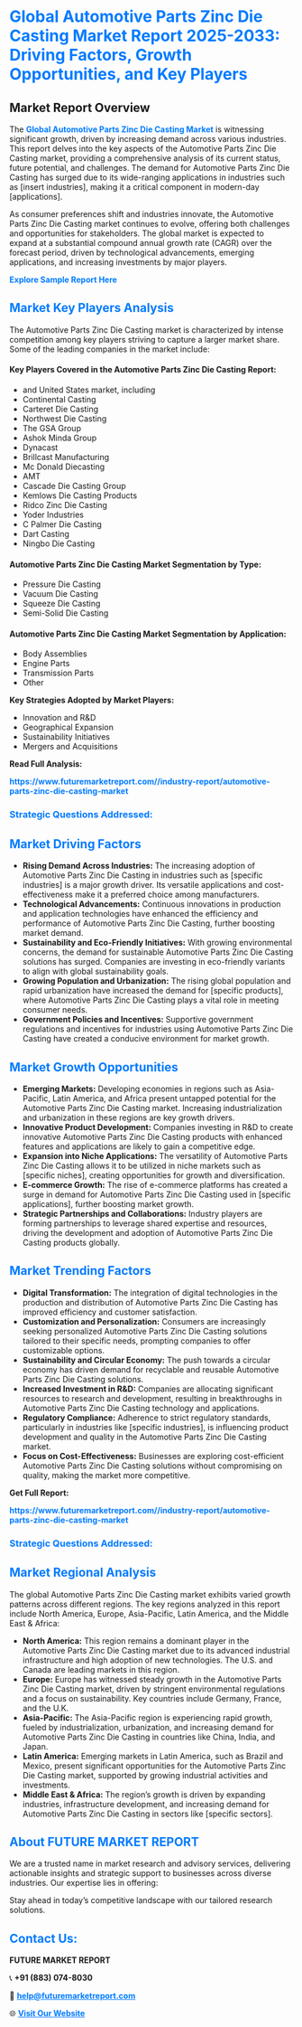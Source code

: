 <h1 style="color: #007BFF;">Global Automotive Parts Zinc Die Casting Market Report 2025-2033: Driving Factors, Growth Opportunities, and Key Players</h1>

<section id="overview">
<h2>Market Report Overview</h2>
<p>The <a href="https://www.futuremarketreport.com//industry-report/automotive-parts-zinc-die-casting-market" style="color: #007BFF; text-decoration: none;"><strong>Global Automotive Parts Zinc Die Casting Market</strong></a> is witnessing significant growth, driven by increasing demand across various industries. This report delves into the key aspects of the Automotive Parts Zinc Die Casting market, providing a comprehensive analysis of its current status, future potential, and challenges. The demand for Automotive Parts Zinc Die Casting has surged due to its wide-ranging applications in industries such as [insert industries], making it a critical component in modern-day [applications].</p>
<p>As consumer preferences shift and industries innovate, the Automotive Parts Zinc Die Casting market continues to evolve, offering both challenges and opportunities for stakeholders. The global market is expected to expand at a substantial compound annual growth rate (CAGR) over the forecast period, driven by technological advancements, emerging applications, and increasing investments by major players.</p>
</section>

<section id="overview">
<p><a href="https://www.futuremarketreport.com//request-sample/reportId=90837" style="color: #007BFF; text-decoration: none;"><strong>Explore Sample Report Here</strong></a></p>
</section>

<section id="key-players">
<h2 style="color: #007BFF;">Market Key Players Analysis</h2>
<p>The Automotive Parts Zinc Die Casting market is characterized by intense competition among key players striving to capture a larger market share. Some of the leading companies in the market include:</p>
<h4>Key Players Covered in the Automotive Parts Zinc Die Casting Report:</h4>
<ul><li>and United States market, including</li><li>Continental Casting</li><li>Carteret Die Casting</li><li>Northwest Die Casting</li><li>The GSA Group</li><li>Ashok Minda Group</li><li>Dynacast</li><li>Brillcast Manufacturing</li><li>Mc Donald Diecasting</li><li>AMT</li><li>Cascade Die Casting Group</li><li>Kemlows Die Casting Products</li><li>Ridco Zinc Die Casting</li><li>Yoder Industries</li><li>C Palmer Die Casting</li><li>Dart Casting</li><li>Ningbo Die Casting</li></ul>
<h4>Automotive Parts Zinc Die Casting Market Segmentation by Type:</h4>
<ul><li>Pressure Die Casting</li><li>Vacuum Die Casting</li><li>Squeeze Die Casting</li><li>Semi-Solid Die Casting</li></ul>

<h4>Automotive Parts Zinc Die Casting Market Segmentation by Application:</h4>
<ul><li>Body Assemblies</li><li>Engine Parts</li><li>Transmission Parts</li><li>Other</li></ul>
<p><strong>Key Strategies Adopted by Market Players:</strong></p>
<ul>
<li>Innovation and R&D</li>
<li>Geographical Expansion</li>
<li>Sustainability Initiatives</li>
<li>Mergers and Acquisitions</li>
</ul>
</section>

<section>
<p><strong>Read Full Analysis: </strong></p><a href="https://www.futuremarketreport.com//industry-report/automotive-parts-zinc-die-casting-market" style="color: #007BFF; text-decoration: none;"><strong>https://www.futuremarketreport.com//industry-report/automotive-parts-zinc-die-casting-market</strong></a>
<h3 style="color: #007BFF;">Strategic Questions Addressed:</h3>
</section>

<section id="driving-factors">
<h2 style="color: #007BFF;">Market Driving Factors</h2>
<ul>
<li><strong>Rising Demand Across Industries:</strong> The increasing adoption of Automotive Parts Zinc Die Casting in industries such as [specific industries] is a major growth driver. Its versatile applications and cost-effectiveness make it a preferred choice among manufacturers.</li>
<li><strong>Technological Advancements:</strong> Continuous innovations in production and application technologies have enhanced the efficiency and performance of Automotive Parts Zinc Die Casting, further boosting market demand.</li>
<li><strong>Sustainability and Eco-Friendly Initiatives:</strong> With growing environmental concerns, the demand for sustainable Automotive Parts Zinc Die Casting solutions has surged. Companies are investing in eco-friendly variants to align with global sustainability goals.</li>
<li><strong>Growing Population and Urbanization:</strong> The rising global population and rapid urbanization have increased the demand for [specific products], where Automotive Parts Zinc Die Casting plays a vital role in meeting consumer needs.</li>
<li><strong>Government Policies and Incentives:</strong> Supportive government regulations and incentives for industries using Automotive Parts Zinc Die Casting have created a conducive environment for market growth.</li>
</ul>
</section>

<section id="growth-opportunities">
<h2 style="color: #007BFF;">Market Growth Opportunities</h2>
<ul>
<li><strong>Emerging Markets:</strong> Developing economies in regions such as Asia-Pacific, Latin America, and Africa present untapped potential for the Automotive Parts Zinc Die Casting market. Increasing industrialization and urbanization in these regions are key growth drivers.</li>
<li><strong>Innovative Product Development:</strong> Companies investing in R&D to create innovative Automotive Parts Zinc Die Casting products with enhanced features and applications are likely to gain a competitive edge.</li>
<li><strong>Expansion into Niche Applications:</strong> The versatility of Automotive Parts Zinc Die Casting allows it to be utilized in niche markets such as [specific niches], creating opportunities for growth and diversification.</li>
<li><strong>E-commerce Growth:</strong> The rise of e-commerce platforms has created a surge in demand for Automotive Parts Zinc Die Casting used in [specific applications], further boosting market growth.</li>
<li><strong>Strategic Partnerships and Collaborations:</strong> Industry players are forming partnerships to leverage shared expertise and resources, driving the development and adoption of Automotive Parts Zinc Die Casting products globally.</li>
</ul>
</section>

<section id="trending-factors">
<h2 style="color: #007BFF;">Market Trending Factors</h2>
<ul>
<li><strong>Digital Transformation:</strong> The integration of digital technologies in the production and distribution of Automotive Parts Zinc Die Casting has improved efficiency and customer satisfaction.</li>
<li><strong>Customization and Personalization:</strong> Consumers are increasingly seeking personalized Automotive Parts Zinc Die Casting solutions tailored to their specific needs, prompting companies to offer customizable options.</li>
<li><strong>Sustainability and Circular Economy:</strong> The push towards a circular economy has driven demand for recyclable and reusable Automotive Parts Zinc Die Casting solutions.</li>
<li><strong>Increased Investment in R&D:</strong> Companies are allocating significant resources to research and development, resulting in breakthroughs in Automotive Parts Zinc Die Casting technology and applications.</li>
<li><strong>Regulatory Compliance:</strong> Adherence to strict regulatory standards, particularly in industries like [specific industries], is influencing product development and quality in the Automotive Parts Zinc Die Casting market.</li>
<li><strong>Focus on Cost-Effectiveness:</strong> Businesses are exploring cost-efficient Automotive Parts Zinc Die Casting solutions without compromising on quality, making the market more competitive.</li>
</ul>
</section>

<section>
<p><strong>Get Full Report: </strong></p><a href="https://www.futuremarketreport.com//industry-report/automotive-parts-zinc-die-casting-market" style="color: #007BFF; text-decoration: none;"><strong>https://www.futuremarketreport.com//industry-report/automotive-parts-zinc-die-casting-market</strong></a>
<h3 style="color: #007BFF;">Strategic Questions Addressed:</h3>
</section>


<section id="regional-analysis">
<h2 style="color: #007BFF;">Market Regional Analysis</h2>
<p>The global Automotive Parts Zinc Die Casting market exhibits varied growth patterns across different regions. The key regions analyzed in this report include North America, Europe, Asia-Pacific, Latin America, and the Middle East & Africa:</p>
<ul>
<li><strong>North America:</strong> This region remains a dominant player in the Automotive Parts Zinc Die Casting market due to its advanced industrial infrastructure and high adoption of new technologies. The U.S. and Canada are leading markets in this region.</li>
<li><strong>Europe:</strong> Europe has witnessed steady growth in the Automotive Parts Zinc Die Casting market, driven by stringent environmental regulations and a focus on sustainability. Key countries include Germany, France, and the U.K.</li>
<li><strong>Asia-Pacific:</strong> The Asia-Pacific region is experiencing rapid growth, fueled by industrialization, urbanization, and increasing demand for Automotive Parts Zinc Die Casting in countries like China, India, and Japan.</li>
<li><strong>Latin America:</strong> Emerging markets in Latin America, such as Brazil and Mexico, present significant opportunities for the Automotive Parts Zinc Die Casting market, supported by growing industrial activities and investments.</li>
<li><strong>Middle East & Africa:</strong> The region’s growth is driven by expanding industries, infrastructure development, and increasing demand for Automotive Parts Zinc Die Casting in sectors like [specific sectors].</li>
</ul>
</section>

<footer>
<h2 style="color: #007BFF;">About FUTURE MARKET REPORT</h2>
<p>We are a trusted name in market research and advisory services, delivering actionable insights and strategic support to businesses across diverse industries. Our expertise lies in offering:</p>

<p>Stay ahead in today’s competitive landscape with our tailored research solutions.</p>

<h2 style="color: #007BFF;">Contact Us:</h2>
<p><strong>FUTURE MARKET REPORT</strong></p>
<p>📞 <strong>+91 (883) 074-8030</strong></p>
<p>📧 <strong><a href="mailto:help@futuremarketreport.com" style="color: #007BFF;">help@futuremarketreport.com</a></strong></p>
<p>🌐 <strong><a href="https://www.futuremarketreport.com/" style="color: #007BFF;">Visit Our Website</a></strong></p>
</footer>